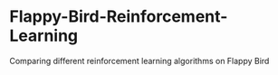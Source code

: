 # Flappy-Bird-Reinforcement-Learning
Comparing different reinforcement learning algorithms on Flappy Bird
